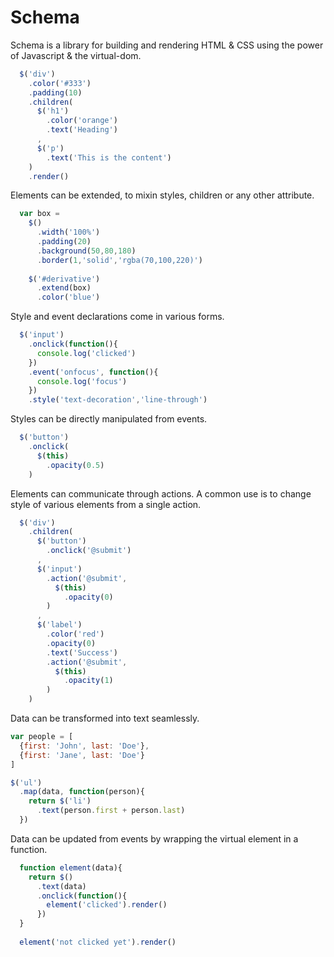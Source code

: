 # Schema

Schema is a library for building and rendering HTML & CSS using the power of Javascript & the virtual-dom.

```javascript
  $('div')
    .color('#333')
    .padding(10)
    .children(
      $('h1')
        .color('orange')
        .text('Heading')
      ,
      $('p')
        .text('This is the content')
    )
    .render()
```

Elements can be extended, to mixin styles, children or any other attribute.

```javascript
  var box =
    $()
      .width('100%')
      .padding(20)
      .background(50,80,180)
      .border(1,'solid','rgba(70,100,220)')
      
    $('#derivative')
      .extend(box)
      .color('blue')
```

Style and event declarations come in various forms.

```javascript
  $('input')
    .onclick(function(){
      console.log('clicked')
    })
    .event('onfocus', function(){
      console.log('focus')
    })
    .style('text-decoration','line-through')
```

Styles can be directly manipulated from events.

```javascript
  $('button')
    .onclick(
      $(this)
        .opacity(0.5)
    )
```

Elements can communicate through actions. A common use is to change style of various elements from a single action.

```javascript
  $('div')
    .children(
      $('button')
        .onclick('@submit')
      ,
      $('input')
        .action('@submit',
          $(this)
            .opacity(0)
        )
      ,
      $('label')
        .color('red')
        .opacity(0)
        .text('Success')
        .action('@submit',
          $(this)
            .opacity(1)
        )
    )
```

Data can be transformed into text seamlessly.

```javascript
var people = [
  {first: 'John', last: 'Doe'},
  {first: 'Jane', last: 'Doe'}
]

$('ul')
  .map(data, function(person){
    return $('li')
      .text(person.first + person.last)
  })
```

Data can be updated from events by wrapping the virtual element in a function.

```javascript
  function element(data){
    return $()
      .text(data)
      .onclick(function(){
        element('clicked').render()
      })
  }
  
  element('not clicked yet').render()
```
